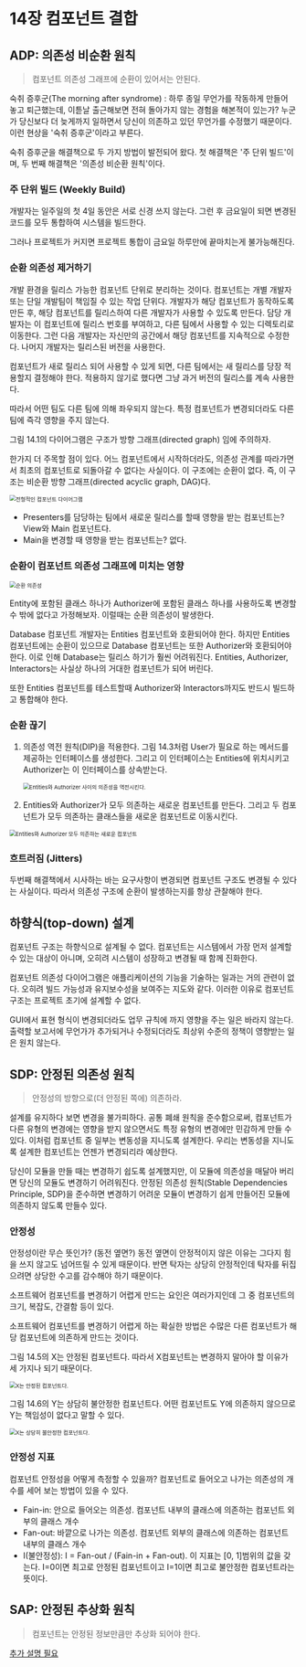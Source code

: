 # 14장 컴포넌트 결합

## ADP: 의존성 비순환 원칙

> 컴포넌트 의존성 그래프에 순환이 있어서는 안된다.

숙취 증후군(The morning after syndrome)
: 하루 종일 무언가를 작동하게 만들어 놓고 퇴근했는데, 이튿날 출근해보면 전혀 돌아가지 않는 경험을 해본적이 있는가? 
누군가 당신보다 더 늦게까지 일하면서 당신이 의존하고 있던 무언가를 수정했기 때문이다. 이런 현상을 '숙취 증후군'이라고 부른다.

숙취 증후군을 해결책으로 두 가지 방법이 발전되어 왔다. 첫 해결책은 '주 단위 빌드'이며, 두 번째 해결책은 '의존성 비순환 원칙'이다.

### 주 단위 빌드 (Weekly Build)

개발자는 일주일의 첫 4일 동안은 서로 신경 쓰지 않는다. 그런 후 금요일이 되면 변경된 코드를 모두 통합하여 시스템을 빌드한다.

그러나 프로젝트가 커지면 프로젝트 통합이 금요일 하루만에 끝마치는게 불가능해진다.

### 순환 의존성 제거하기

개발 환경을 릴리스 가능한 컴포넌트 단위로 분리하는 것이다. 컴포넌트는 개별 개발자 또는 단일 개발팀이 책임질 수 있는 작업 단위다. 개발자가 해당 컴포넌트가 동작하도록 만든 후, 해당 컴포넌트를 릴리스하여 다른 개발자가 사용할 수 있도록 만든다. 담당 개발자는 이 컴포넌트에 릴리스 번호를 부여하고, 다른 팀에서 사용할 수 있는 디렉토리로 이동한다. 그런 다음 개발자는 자신만의 공간에서 해당 컴포넌트를 지속적으로 수정한다. 나머지 개발자는 릴리스된 버전을 사용한다.

컴포넌트가 새로 릴리스 되어 사용할 수 있게 되면, 다른 팀에서는 새 릴리스를 당장 적용할지 결정해야 한다. 적용하지 않기로 했다면 그냥 과거 버전의 릴리스를 계속 사용한다.

따라서 어떤 팀도 다른 팀에 의해 좌우되지 않는다. 특정 컴포넌트가 변경되더라도 다른 팀에 즉각 영향을 주지 않는다. 

그림 14.1의 다이어그램은 구조가 방향 그래프(directed graph) 임에 주의하자.

한가지 더 주목할 점이 있다. 어느 컴포넌트에서 시작하더라도, 의존성 관계를 따라가면서 최초의 컴포넌트로 되돌아갈 수 없다는 사실이다. 이 구조에는 순환이 없다. 즉, 이 구조는 비순환 방향 그래프(directed acyclic graph, DAG)다.

<img src="chapter-14.assets/14_1.png" alt="전형적인 컴포넌트 다이어그램" style="zoom:67%;" />

* Presenters를 담당하는 팀에서 새로운 릴리스를 할때 영향을 받는 컴포넌트는?
    View와 Main 컴포넌트다.
* Main을 변경할 때 영향을 받는 컴포넌트는?
    없다.



### 순환이 컴포넌트 의존성 그래프에 미치는 영향

<img src="chapter-14.assets/14_2.png" alt="순환 의존성" style="zoom:67%;" />

Entity에 포함된 클래스 하나가 Authorizer에 포함된 클래스 하나를 사용하도록 변경할 수 밖에 없다고 가정해보자. 이럴때는 순환 의존성이 발생한다.

Database 컴포넌트 개발자는 Entities 컴포넌트와 호환되어야 한다. 하지만 Entities 컴포넌트에는 순환이 있으므로 Database 컴포넌트는 또한 Authorizer와 호환되어야 한다. 이로 인해 Database는 릴리스 하기가 훨씬 어려워진다. Entities, Authorizer, Interactors는 사실상 하나의 거대한 컴포넌트가 되어 버린다.

또한 Entities 컴포넌트를 테스트할때 Authorizer와 Interactors까지도 반드시 빌드하고 통합해야 한다.



### 순환 끊기

1. 의존성 역전 원칙(DIP)을 적용한다.  그림 14.3처럼 User가 필요로 하는 메서드를 제공하는 인터페이스를 생성한다. 그리고 이 인터페이스는 Entities에 위치시키고 Authorizer는 이 인터페이스를 상속받는다. 

    <img src="chapter-14.assets/14_3.png" alt="Entities와 Authorizer 사이의 의존성을 역전시킨다." style="zoom:67%;" />

2. Entities와 Authorizer가 모두 의존하는 새로운 컴포넌트를 만든다. 그리고 두 컴포넌트가 모두 의존하는 클래스들을 새로운 컴포넌트로 이동시킨다.

<img src="chapter-14.assets/14_4.png" alt="Entities와 Authorizer 모두 의존하는 새로운 컴포넌트" style="zoom:67%;" />





### 흐트러짐 (Jitters)

두번째 해결책에서 시사하는 바는 요구사항이 변경되면 컴포넌트 구조도 변경될 수 있다는 사실이다. 따라서 의존성 구조에 순환이 발생하는지를 항상 관찰해야 한다.



## 하향식(top-down) 설계

컴포넌트 구조는 하향식으로 설계될 수 없다. 컴포넌트는 시스템에서 가장 먼저 설계할수 있는 대상이 아니며, 오히려 시스템이 성장하고 변경될 때 함께 진화한다.

컴포넌트 의존성 다이어그램은 애플리케이션의 기능을 기술하는 일과는 거의 관련이 없다. 오히려 빌드 가능성과 유지보수성을 보여주는 지도와 같다. 이러한 이유로 컴포넌트 구조는 프로젝트 초기에 설계할 수 없다.

GUI에서 표현 형식이 변경되더라도 업무 규칙에 까지 영향을 주는 일은 바라지 않는다. 출력할 보고서에 무언가가 추가되거나 수정되더라도 최상위 수준의 정책이 영향받는 일은 원치 않는다. 



## SDP: 안정된 의존성 원칙

> 안정성의 방향으로(더 안정된 쪽에) 의존하라.

설계를 유지하다 보면 변경을 불가피하다. 공통 폐쇄 원칙을 준수함으로써, 컴포넌트가 다른 유형의 변경에는 영향을 받지 않으면서도 특정 유형의 변경에만 민감하게 만들 수 있다. 이처럼 컴포넌트 중 일부는 변동성을 지니도록 설계한다. 우리는 변동성을 지니도록 설계한 컴포넌트는 언젠가 변경되리라 예상한다.

당신이 모듈을 만들 때는 변경하기 쉽도록 설계했지만, 이 모듈에 의존성을 매달아 버리면 당신의 모듈도 변경하기 어려워진다. 안정된 의존성 원칙(Stable Dependencies Principle, SDP)을 준수하면 변경하기 어려운 모듈이 변경하기 쉽게 만들어진 모듈에 의존하지 않도록 만들수 있다.



### 안정성

안정성이란 무슨 뜻인가? (동전 옆면?)
동전 옆면이 안정적이지 않은 이유는 그다지 힘을 쓰지 않고도 넘어뜨릴 수 있게 때문이다. 반면 탁자는 상당히 안정적인데 탁자를 뒤집으려면 상당한 수고를 감수해야 하기 때문이다.

소프트웨어 컴포넌트를 변경하기 어렵게 만드는 요인은 여러가지인데 그 중 컴포넌트의 크기, 복잡도, 간결함 등이 있다.

소프트웨어 컴포넌트를 변경하기 어렵게 하는 확실한 방법은 수많은 다른 컴포넌트가 해당 컴포넌트에 의존하게 만드는 것이다. 

그림 14.5의 X는 안정된 컴포넌트다. 따라서 X컴포넌트는 변경하지 말아야 할 이유가 세 가지나 되기 때문이다.

<img src="chapter-14.assets/14_5.png" alt="X는 안정된 컴포넌트다." style="zoom:67%;" />



그림 14.6의 Y는 상담히 불안정한 컴포넌트다. 어떤 컴포넌트도 Y에 의존하지 않으므로 Y는 책임성이 없다고 말할 수 있다. 

<img src="chapter-14.assets/14_6.png" alt="X는 상당히 불안정한 컴포넌트다." style="zoom:67%;" />



### 안정성 지표

컴포넌트 안정성을 어떻게 측정할 수 있을까? 컴포넌트로 들어오고 나가는 의존성의 개수를 세어 보는 방법이 있을 수 있다.

* Fain-in: 안으로 들어오는 의존성. 컴포넌트 내부의 클래스에 의존하는 컴포넌트 외부의 클래스 개수
* Fan-out: 바깥으로 나가는 의존성. 컴포넌트 외부의 클래스에 의존하는 컴포넌트 내부의 클래스 개수
* I(불안정성): I = Fan-out / (Fain-in + Fan-out). 이 지표는 [0, 1]범위의 값을 갖는다. I=0이면 최고로 안정된 컴포넌트이고 I=1이면 최고로 불안정한 컴포넌트라는 뜻이다.



## SAP: 안정된 추상화 원칙

> 컴포넌트는 안정된 정보만큼만 추상화 되어야 한다.



<u>추가 설명 필요</u>

